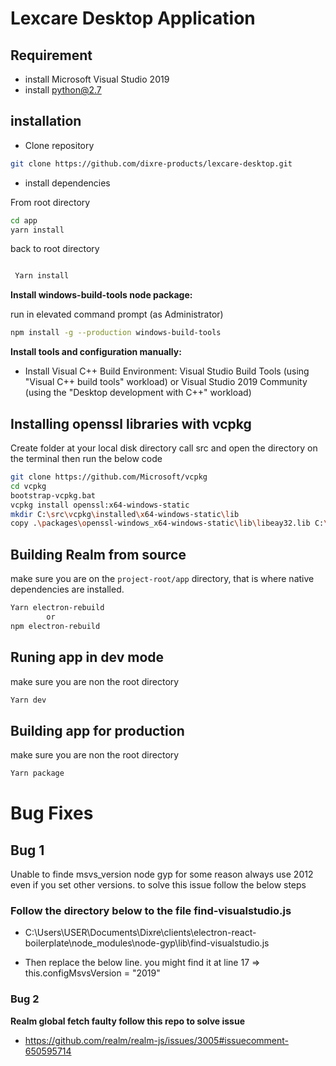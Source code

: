 
# Lexcare Desktop Application

## Requirement

- install Microsoft Visual Studio 2019
- install python@2.7


## installation
- Clone repository

```bash
git clone https://github.com/dixre-products/lexcare-desktop.git
```

- install dependencies

From root directory

```bash
cd app 
yarn install
```
back to root directory 

```bash

 Yarn install

```

**Install windows-build-tools node package:**

run in elevated command prompt (as Administrator)

```bash
npm install -g --production windows-build-tools
```

**Install tools and configuration manually:**
- Install Visual C++ Build Environment: Visual Studio Build Tools (using "Visual C++ build tools" workload) or Visual Studio 2019 Community (using the "Desktop development with C++" workload)


## Installing openssl libraries with vcpkg

Create folder at your local disk directory call src and open the directory on the terminal then run the below code

```bash
git clone https://github.com/Microsoft/vcpkg
cd vcpkg
bootstrap-vcpkg.bat
vcpkg install openssl:x64-windows-static
mkdir C:\src\vcpkg\installed\x64-windows-static\lib
copy .\packages\openssl-windows_x64-windows-static\lib\libeay32.lib C:\src\vcpkg\installed\x64-windows-static\lib\
```

## Building Realm from source

make sure you are on the `project-root/app` directory, that is where native dependencies are installed.

```bash
Yarn electron-rebuild 
        or 
npm electron-rebuild
```

## Runing app in dev mode
make sure you are non the root directory
```bash
Yarn dev
```

## Building app for production
make sure you are non the root directory
```bash
Yarn package
```


# Bug Fixes
 
## Bug 1 

Unable to finde msvs_version node gyp for some reason always use 2012 even if you set other versions. to  solve this issue follow  the below steps

 ### Follow the directory below to the file  find-visualstudio.js

- C:\Users\USER\Documents\Dixre\clients\electron-react-boilerplate\node_modules\node-gyp\lib\find-visualstudio.js

- Then replace the below line. you might find it at line 17 => this.configMsvsVersion = "2019"




### Bug 2

**Realm global fetch faulty follow this repo to solve issue**

- https://github.com/realm/realm-js/issues/3005#issuecomment-650595714

